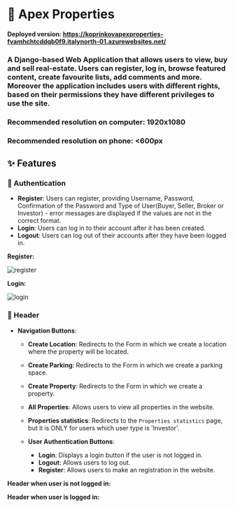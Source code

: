 # 🏡 Apex Properties

#### Deployed version: https://koprinkovapexproperties-fvamhchtcddqb0f9.italynorth-01.azurewebsites.net/

### A Django-based Web Application that allows users to view, buy and sell real-estate. Users can register, log in, browse featured content, create favourite lists, add comments and more. Moreover the application includes users with different rights, based on their permissions they have different privileges to use the site.
### Recommended resolution on computer: 1920x1080
### Recommended resolution on phone: <600px

## ✨ Features
### 🔐 Authentication
- **Register**: Users can register, providing Username, Password, Confirmation of the Password and Type of User(Buyer, Seller, Broker or Investor) - error messages are displayed if the values are not in the correct format.
- **Login**: Users can log in to their account after it has been created.
- **Logout**: Users can log out of their accounts after they have been logged in.




**Register:**

![register](https://github.com/user-attachments/assets/2e38d79d-f45c-452e-a453-681bc0a70e4e)


**Login:**

![login](https://github.com/user-attachments/assets/f6a8dbb5-27f6-4dd0-96d4-cd0198817dcb)

### 📌 Header
- **Navigation Buttons**:
  - **Create Location**: Redirects to the Form in which we create a location where the property will be located.
  - **Create Parking**: Redirects to the Form in which we create a parking space.
  - **Create Property**: Redirects to the Form in which we create a property.
  - **All Properties**: Allows users to view all properties in the website.
  - **Properties statistics**: Redirects to the `Properties statistics` page, but it is ONLY for users which user type is 'Investor'.

  - **User Authentication Buttons**:
    - **Login**: Displays a login button if the user is not logged in.
    - **Logout**: Allows users to log out.
    - **Register**: Allows users to make an registration in the website.

**Header when user is not logged in:**



**Header when user is logged in:**


